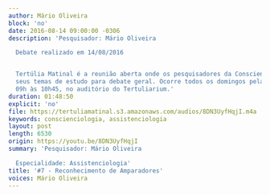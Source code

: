 ```yaml
---
author: Mário Oliveira
block: 'no'
date: 2016-08-14 09:00:00 -0306
description: 'Pesquisador: Mário Oliveira

  Debate realizado em 14/08/2016


  Tertúlia Matinal é a reunião aberta onde os pesquisadores da Conscienciologia apresentam
  seus temas de estudo para debate geral. Ocorre todos os domingos pela manhã, das
  09h às 10h45, no auditório do Tertuliarium.'
duration: 01:48:50
explicit: 'no'
file: https://tertuliamatinal.s3.amazonaws.com/audios/8DN3UyfHqjI.m4a
keywords: conscienciologia, assistenciologia
layout: post
length: 6530
origin: https://youtu.be/8DN3UyfHqjI
summary: 'Pesquisador: Mário Oliveira

  Especialidade: Assistenciologia'
title: '#7 - Reconhecimento de Amparadores'
voices: Mário Oliveira
---
```

